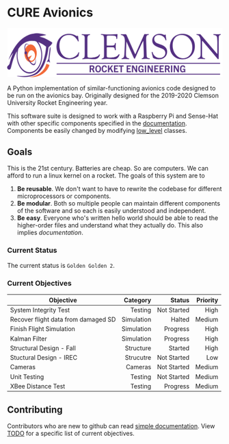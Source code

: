 # CURE Avionics

![CURE LOGO](other/media/newlogo.png)

A Python implementation of similar-functioning avionics code designed to be
run on the avionics bay. Originally designed for the 2019-2020 Clemson
University Rocket Engineering year.

This software suite is designed to work with a Raspberry Pi and Sense-Hat
with other specific components specified in the 
[documentation](other/documentation/README.md). 
Components be easily changed by modifying [low_level](src/low_level) 
classes.

## Goals
This is the 21st century. Batteries are cheap. So are computers. We can afford
to run a linux kernel on a rocket. The goals of this system are to 
1. **Be reusable**. We don't want to have to rewrite the codebase for different
microprocessors or components. 
2. **Be modular**. Both so multiple people can maintain different components of
the software and so each is easily understood and independent. 
3. **Be easy**. Everyone who's written hello world should be able to read the
higher-order files and understand what they actually do. This also implies 
_documentation_.

### Current Status
The current status is `Golden Golden 2`. 

### Current Objectives

| Objective                           | Category   | Status      | Priority |
| ---                                 | --:        | --:         | --:      |
| System Integrity Test               | Testing    | Not Started | High     |
| Recover flight data from damaged SD | Simulation | Halted      | Medium   |
| Finish Flight Simulation            | Simulation | Progress    | High     |
| Kalman Filter                       | Simulation | Progress    | High     |
| Structural Design - Fall            | Structure  | Started     | High     |
| Stuctural Design - IREC             | Strucutre  | Not Started | Low      |
| Cameras                             | Cameras    | Not Started | Medium   |
| Unit Testing                        | Testing    | Not Started | Medium   |
| XBee Distance Test                  | Testing    | Progress    | Medium   |

## Contributing
Contributors who are new to github can read 
[simple documentation](other/documentation/README.md).
View [TODO](TODO.md) for a specific list of current
objectives.
